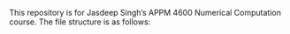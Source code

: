 This repository is for Jasdeep Singh’s APPM 4600 Numerical Computation course. The file structure is as follows:
